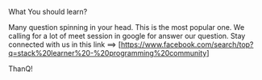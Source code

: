 What You should learn?

Many question spinning in your head. This is the most popular one. We calling for a lot of meet session in google for answer our question.
Stay connected with us in this link ==>  [https://www.facebook.com/search/top?q=stack%20learner%20-%20programming%20community] 


ThanQ!